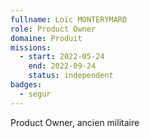 ```yaml
---
fullname: Loïc MONTERYMARD
role: Product Owner
domaine: Produit
missions:
  - start: 2022-05-24
    end: 2022-09-24
    status: independent
badges:
  - segur
---
```


Product Owner, ancien militaire
